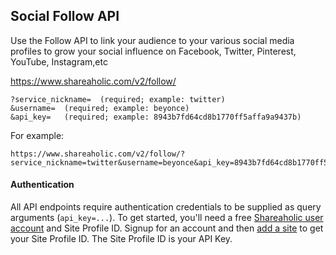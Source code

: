 Social Follow API
---

Use the Follow API to link your audience to your various social media profiles to grow your social influence on Facebook, Twitter, Pinterest, YouTube, Instagram,etc

  https://www.shareaholic.com/v2/follow/
  
    ?service_nickname=  (required; example: twitter)
    &username=  (required; example: beyonce)
    &api_key=   (required; example: 8943b7fd64cd8b1770ff5affa9a9437b)

For example:

    https://www.shareaholic.com/v2/follow/?service_nickname=twitter&username=beyonce&api_key=8943b7fd64cd8b1770ff5affa9a9437b

#### Authentication

All API endpoints require authentication credentials to be supplied as query arguments (`api_key=...`). To get started, you'll need a free [Shareaholic user account](https://www.shareaholic.com/signup) and Site Profile ID. Signup for an account and then [add a site](https://www.shareaholic.com/sites) to get your Site Profile ID. The Site Profile ID is your API Key.
